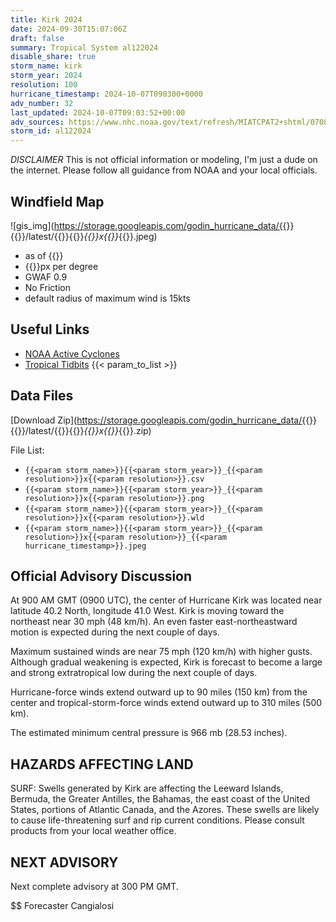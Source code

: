 ```yaml
---
title: Kirk 2024
date: 2024-09-30T15:07:06Z
draft: false
summary: Tropical System al122024
disable_share: true
storm_name: kirk
storm_year: 2024
resolution: 100
hurricane_timestamp: 2024-10-07T090300+0000
adv_number: 32
last_updated: 2024-10-07T09:03:52+00:00
adv_sources: https://www.nhc.noaa.gov/text/refresh/MIATCPAT2+shtml/070839.shtml;https://www.nhc.noaa.gov/refresh/graphics_at2+shtml/084116.shtml?cone
storm_id: al122024
---
```

*DISCLAIMER* This is not official information or modeling, I'm just a dude on the internet.  Please follow all guidance from NOAA and your local officials.

## Windfield Map
![gis_img](https://storage.googleapis.com/godin_hurricane_data/{{<param storm_name>}}{{<param storm_year>}}/latest/{{<param storm_name>}}{{<param storm_year>}}_{{<param resolution>}}x{{<param resolution>}}_{{<param hurricane_timestamp>}}.jpeg)

- as of {{<param last_updated>}}
- {{<param resolution>}}px per degree
- GWAF 0.9
- No Friction
- default radius of maximum wind is 15kts

## Useful Links
- [NOAA Active Cyclones](https://www.nhc.noaa.gov/)
- [Tropical Tidbits](https://www.tropicaltidbits.com/storminfo/)
{{< param_to_list >}}

## Data Files
[Download Zip](https://storage.googleapis.com/godin_hurricane_data/{{<param storm_name>}}{{<param storm_year>}}/latest/{{<param storm_name>}}{{<param storm_year>}}_{{<param resolution>}}x{{<param resolution>}}_{{<param hurricane_timestamp>}}.zip)

File List:
- `{{<param storm_name>}}{{<param storm_year>}}_{{<param resolution>}}x{{<param resolution>}}.csv`
- `{{<param storm_name>}}{{<param storm_year>}}_{{<param resolution>}}x{{<param resolution>}}.png`
- `{{<param storm_name>}}{{<param storm_year>}}_{{<param resolution>}}x{{<param resolution>}}.wld`
- `{{<param storm_name>}}{{<param storm_year>}}_{{<param resolution>}}x{{<param resolution>}}_{{<param hurricane_timestamp>}}.jpeg`


## Official Advisory Discussion
At 900 AM GMT (0900 UTC), the center of Hurricane Kirk was located
near latitude 40.2 North, longitude 41.0 West. Kirk is moving toward
the northeast near 30 mph (48 km/h).  An even faster 
east-northeastward motion is expected during the next couple of 
days.
 
Maximum sustained winds are near 75 mph (120 km/h) with higher
gusts.  Although gradual weakening is expected, Kirk is forecast to
become a large and strong extratropical low during the next couple
of days.
 
Hurricane-force winds extend outward up to 90 miles (150 km) from
the center and tropical-storm-force winds extend outward up to 310
miles (500 km).
 
The estimated minimum central pressure is 966 mb (28.53 inches).
 
 
HAZARDS AFFECTING LAND
----------------------
SURF:  Swells generated by Kirk are affecting the Leeward Islands,
Bermuda, the Greater Antilles, the Bahamas, the east coast of the
United States, portions of Atlantic Canada, and the Azores. These
swells are likely to cause life-threatening surf and rip current
conditions. Please consult products from your local weather office.
 
 
NEXT ADVISORY
-------------
Next complete advisory at 300 PM GMT.
 
$$
Forecaster Cangialosi